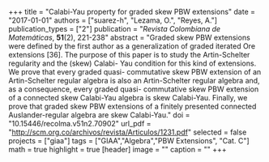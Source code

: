 +++
title = "Calabi-Yau property for graded skew PBW extensions"
date = "2017-01-01"
authors = ["suarez-h", "Lezama, O.", "Reyes, A."]
publication_types = ["2"]
publication = "*Revista Colombiana de Matemáticas*, **51**(2), 221-238"
abstract = "Graded skew PBW extensions were defined by the first author as a generalization of graded iterated Ore extensions [36]. The purpose of this paper is to study the Artin-Schelter regularity and the (skew) Calabi- Yau condition for this kind of extensions. We prove that every graded quasi- commutative skew PBW extension of an Artin-Schelter regular algebra is also an Artin-Schelter regular algebra and, as a consequence, every graded quasi- commutative skew PBW extension of a connected skew Calabi-Yau algebra is skew Calabi-Yau. Finally, we prove that graded skew PBW extensions of a finitely presented connected Auslander-regular algebra are skew Calabi-Yau."
doi = "10.15446/recolma.v51n2.70902"
url_pdf = "http://scm.org.co/archivos/revista/Articulos/1231.pdf"
selected = false
projects = ["giaa"]
tags = ["GIAA","Algebra","PBW Extensions", "Cat. C"]
math = true
highlight = true
[header]
image = ""
caption = ""
+++
